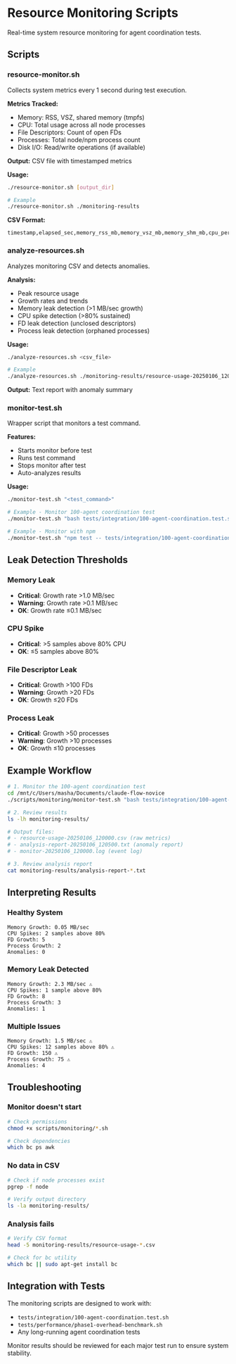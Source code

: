 # Resource Monitoring Scripts

Real-time system resource monitoring for agent coordination tests.

## Scripts

### resource-monitor.sh
Collects system metrics every 1 second during test execution.

**Metrics Tracked:**
- Memory: RSS, VSZ, shared memory (tmpfs)
- CPU: Total usage across all node processes
- File Descriptors: Count of open FDs
- Processes: Total node/npm process count
- Disk I/O: Read/write operations (if available)

**Output:** CSV file with timestamped metrics

**Usage:**
```bash
./resource-monitor.sh [output_dir]

# Example
./resource-monitor.sh ./monitoring-results
```

**CSV Format:**
```
timestamp,elapsed_sec,memory_rss_mb,memory_vsz_mb,memory_shm_mb,cpu_percent,fd_count,process_count,node_processes,io_read_mb,io_write_mb
```

### analyze-resources.sh
Analyzes monitoring CSV and detects anomalies.

**Analysis:**
- Peak resource usage
- Growth rates and trends
- Memory leak detection (>1 MB/sec growth)
- CPU spike detection (>80% sustained)
- FD leak detection (unclosed descriptors)
- Process leak detection (orphaned processes)

**Usage:**
```bash
./analyze-resources.sh <csv_file>

# Example
./analyze-resources.sh ./monitoring-results/resource-usage-20250106_120000.csv
```

**Output:** Text report with anomaly summary

### monitor-test.sh
Wrapper script that monitors a test command.

**Features:**
- Starts monitor before test
- Runs test command
- Stops monitor after test
- Auto-analyzes results

**Usage:**
```bash
./monitor-test.sh "<test_command>"

# Example - Monitor 100-agent coordination test
./monitor-test.sh "bash tests/integration/100-agent-coordination.test.sh"

# Example - Monitor with npm
./monitor-test.sh "npm test -- tests/integration/100-agent-coordination.test.sh"
```

## Leak Detection Thresholds

### Memory Leak
- **Critical**: Growth rate >1.0 MB/sec
- **Warning**: Growth rate >0.1 MB/sec
- **OK**: Growth rate ≤0.1 MB/sec

### CPU Spike
- **Critical**: >5 samples above 80% CPU
- **OK**: ≤5 samples above 80%

### File Descriptor Leak
- **Critical**: Growth >100 FDs
- **Warning**: Growth >20 FDs
- **OK**: Growth ≤20 FDs

### Process Leak
- **Critical**: Growth >50 processes
- **Warning**: Growth >10 processes
- **OK**: Growth ≤10 processes

## Example Workflow

```bash
# 1. Monitor the 100-agent coordination test
cd /mnt/c/Users/masha/Documents/claude-flow-novice
./scripts/monitoring/monitor-test.sh "bash tests/integration/100-agent-coordination.test.sh"

# 2. Review results
ls -lh monitoring-results/

# Output files:
# - resource-usage-20250106_120000.csv (raw metrics)
# - analysis-report-20250106_120500.txt (anomaly report)
# - monitor-20250106_120000.log (event log)

# 3. Review analysis report
cat monitoring-results/analysis-report-*.txt
```

## Interpreting Results

### Healthy System
```
Memory Growth: 0.05 MB/sec
CPU Spikes: 2 samples above 80%
FD Growth: 5
Process Growth: 2
Anomalies: 0
```

### Memory Leak Detected
```
Memory Growth: 2.3 MB/sec ⚠️
CPU Spikes: 1 sample above 80%
FD Growth: 8
Process Growth: 3
Anomalies: 1
```

### Multiple Issues
```
Memory Growth: 1.5 MB/sec ⚠️
CPU Spikes: 12 samples above 80% ⚠️
FD Growth: 150 ⚠️
Process Growth: 75 ⚠️
Anomalies: 4
```

## Troubleshooting

### Monitor doesn't start
```bash
# Check permissions
chmod +x scripts/monitoring/*.sh

# Check dependencies
which bc ps awk
```

### No data in CSV
```bash
# Check if node processes exist
pgrep -f node

# Verify output directory
ls -la monitoring-results/
```

### Analysis fails
```bash
# Verify CSV format
head -5 monitoring-results/resource-usage-*.csv

# Check for bc utility
which bc || sudo apt-get install bc
```

## Integration with Tests

The monitoring scripts are designed to work with:
- `tests/integration/100-agent-coordination.test.sh`
- `tests/performance/phase1-overhead-benchmark.sh`
- Any long-running agent coordination tests

Monitor results should be reviewed for each major test run to ensure system stability.
